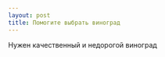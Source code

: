 ```yaml
---
layout: post 
title: Помогите выбрать виноград 
--- 
```

Нужен качественный и недорогой виноград